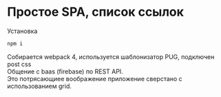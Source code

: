 # Простое SPA, список ссылок
Установка 
```bash
npm i
```

Собирается webpack 4, используется шаблонизатор PUG, подключен post css<br>
Общение с baas (firebase) по REST API.<br>
Это потрясающиее воображение приложение сверстано с использованием grid.
